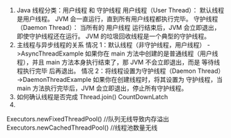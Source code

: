 1. Java 线程分类：用户线程 和 守护线程
   用户线程（User Thread）： 默认线程是用户线程。 JVM 会一直运行，直到所有用户线程都执行完毕。
   守护线程（Daemon Thread）： 当所有的 用户线程 运行结束后，JVM 会立即退出，即使守护线程还在运行。 JVM 的垃圾回收线程是一个典型的守护线程。
2. 主线程与异步线程的关系
   情况 1：默认线程（非守护线程，用户线程） ->AsyncThreadExample
   如果你在 main 方法中创建的是普通线程（用户线程），并且 main 方法本身执行结束了，那 JVM 不会立即退出，而是 等待线程执行完毕 后再退出。
   情况 2：将线程设置为守护线程（Daemon Thread） ->DaemonThreadExample
   如果你在创建线程时，将其设置为 守护线程，当 main 方法执行完毕后，JVM 会立即退出，停止所有守护线程。
3. 如何确认线程是否完成
   Thread.join()
   CountDownLatch
4.
Executors.newFixedThreadPool()  //队列无线导致内存溢出
Executors.newCachedThreadPool() //线程池数量无线

